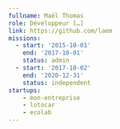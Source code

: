```yaml
---
fullname: Maël Thomas
role: Développeur […]
link: https://github.com/laem
missions:
  - start: '2015-10-01'
    end: '2017-10-01'
    status: admin
  - start: '2017-10-02'
    end: '2020-12-31'
    status: independent
startups:
    - mon-entreprise
    - lotocar
    - ecolab
---
```


